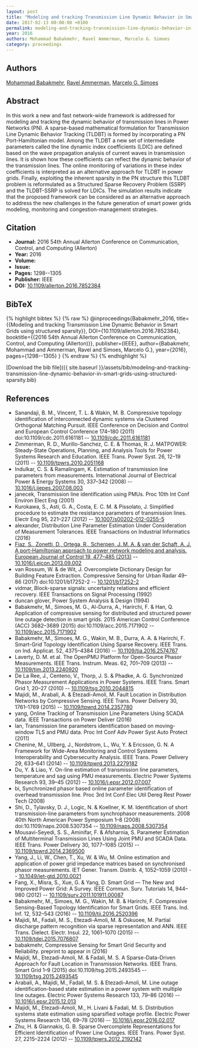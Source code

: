 ```yaml
---
layout: post
title: "Modeling and tracking Transmission Line Dynamic Behavior in Smart Grids using structured sparsity"
date: 2017-02-13 00:00:00 +0100
permalink: modeling-and-tracking-transmission-line-dynamic-behavior-in-smart-grids-using-structured-sparsity
year: 2016
authors: Mohammad Babakmehr, Ravel Ammerman, Marcelo G. Simoes
category: proceedings
---
```

 
## Authors
[Mohammad Babakmehr](authors/mohammad-babakmehr), [Ravel Ammerman](authors/ravel-ammerman), [Marcelo G. Simoes](authors/marcelo-g-simoes)
 
## Abstract
In this work a new and fast network-wide framework is addressed for modeling and tracking the dynamic behavior of transmission lines in Power Networks (PN). A sparse-based mathematical formulation for Transmission Line Dynamic Behavior Tracking (TLDBT) is formed by incorporating a PN Port-Hamiltonian model. Among the TLDBT a new set of intermediate parameters called the line dynamic index coefficients (LDIC) are defined based on the wave propagation analysis of current waves in transmission lines. It is shown how these coefficients can reflect the dynamic behavior of the transmission lines. The online monitoring of variations in these index coefficients is interpreted as an alternative approach for TLDBT in power grids. Finally, exploiting the inherent sparsity in the PN structure this TLDBT problem is reformulated as a Structured Sparse Recovery Problem (SSRP) and the TLDBT-SSRP is solved for LDICs. The simulation results indicate that the proposed framework can be considered as an alternative approach to address the new challenges in the future generation of smart power grids modeling, monitoring and congestion-management strategies.
 
## Citation
- **Journal:** 2016 54th Annual Allerton Conference on Communication, Control, and Computing (Allerton)
- **Year:** 2016
- **Volume:** 
- **Issue:** 
- **Pages:** 1298--1305
- **Publisher:** IEEE
- **DOI:** [10.1109/allerton.2016.7852384](https://doi.org/10.1109/allerton.2016.7852384)
 
## BibTeX
{% highlight bibtex %}
{% raw %}
@inproceedings{Babakmehr_2016,
  title={{Modeling and tracking Transmission Line Dynamic Behavior in Smart Grids using structured sparsity}},
  DOI={10.1109/allerton.2016.7852384},
  booktitle={{2016 54th Annual Allerton Conference on Communication, Control, and Computing (Allerton)}},
  publisher={IEEE},
  author={Babakmehr, Mohammad and Ammerman, Ravel and Simoes, Marcelo G.},
  year={2016},
  pages={1298--1305}
}
{% endraw %}
{% endhighlight %}
 
[Download the bib file]({{ site.baseurl }}/assets/bib/modeling-and-tracking-transmission-line-dynamic-behavior-in-smart-grids-using-structured-sparsity.bib)
 
## References
- Sanandaji, B. M., Vincent, T. L. & Wakin, M. B. Compressive topology identification of interconnected dynamic systems via Clustered Orthogonal Matching Pursuit. IEEE Conference on Decision and Control and European Control Conference 174–180 (2011) doi:10.1109/cdc.2011.6161181 -- [10.1109/cdc.2011.6161181](https://doi.org/10.1109/cdc.2011.6161181)
- Zimmerman, R. D., Murillo-Sanchez, C. E. & Thomas, R. J. MATPOWER: Steady-State Operations, Planning, and Analysis Tools for Power Systems Research and Education. IEEE Trans. Power Syst. 26, 12–19 (2011) -- [10.1109/tpwrs.2010.2051168](https://doi.org/10.1109/tpwrs.2010.2051168)
- Indulkar, C. S. & Ramalingam, K. Estimation of transmission line parameters from measurements. International Journal of Electrical Power &amp; Energy Systems 30, 337–342 (2008) -- [10.1016/j.ijepes.2007.08.003](https://doi.org/10.1016/j.ijepes.2007.08.003)
- janecek, Transmission line identification using PMUs. Proc 10th Int Conf Environ Elect Eng (2001)
- Kurokawa, S., Asti, G. A., Costa, E. C. M. & Pissolato, J. Simplified procedure to estimate the resistance parameters of transmission lines. Electr Eng 95, 221–227 (2012) -- [10.1007/s00202-012-0255-5](https://doi.org/10.1007/s00202-012-0255-5)
- alexander, Distribution Line Parameter Estimation Under Consideration of Measurement Tolerances. IEEE Transactions on Industrial Informatics (2016)
- [Fiaz, S., Zonetti, D., Ortega, R., Scherpen, J. M. A. & van der Schaft, A. J. A port-Hamiltonian approach to power network modeling and analysis. European Journal of Control 19, 477–485 (2013)](a-port-hamiltonian-approach-to-power-network-modeling-and-analysis) -- [10.1016/j.ejcon.2013.09.002](https://doi.org/10.1016/j.ejcon.2013.09.002)
- van Rossum, W. & de Wit, J. Overcomplete Dictionary Design for Building Feature Extraction. Compressive Sensing for Urban Radar 49–86 (2017) doi:10.1201/b17252-2 -- [10.1201/b17252-2](https://doi.org/10.1201/b17252-2)
- vidmar, Block-sparse signals: uncertainty relations and efficient recovery. IEEE Transactions on Signal Processing (1992)
- duncan glover, Power System Analysis & Design (1994)
- Babakmehr, M., Simoes, M. G., Al-Durra, A., Harirchi, F. & Han, Q. Application of compressive sensing for distributed and structured power line outage detection in smart grids. 2015 American Control Conference (ACC) 3682–3689 (2015) doi:10.1109/acc.2015.7171902 -- [10.1109/acc.2015.7171902](https://doi.org/10.1109/acc.2015.7171902)
- Babakmehr, M., Simoes, M. G., Wakin, M. B., Durra, A. A. & Harirchi, F. Smart-Grid Topology Identification Using Sparse Recovery. IEEE Trans. on Ind. Applicat. 52, 4375–4384 (2016) -- [10.1109/tia.2016.2574767](https://doi.org/10.1109/tia.2016.2574767)
- Laverty, D. M. et al. The OpenPMU Platform for Open-Source Phasor Measurements. IEEE Trans. Instrum. Meas. 62, 701–709 (2013) -- [10.1109/tim.2013.2240920](https://doi.org/10.1109/tim.2013.2240920)
- De La Ree, J., Centeno, V., Thorp, J. S. & Phadke, A. G. Synchronized Phasor Measurement Applications in Power Systems. IEEE Trans. Smart Grid 1, 20–27 (2010) -- [10.1109/tsg.2010.2044815](https://doi.org/10.1109/tsg.2010.2044815)
- Majidi, M., Arabali, A. & Etezadi-Amoli, M. Fault Location in Distribution Networks by Compressive Sensing. IEEE Trans. Power Delivery 30, 1761–1769 (2015) -- [10.1109/tpwrd.2014.2357780](https://doi.org/10.1109/tpwrd.2014.2357780)
- yang, Online Tracking of Transmission Line Parameters Using SCADA data. IEEE Transactions on Power Deliver (2016)
- lan, Transmission line parameters identification based on moving-window TLS and PMU data. Proc Int Conf Adv Power Syst Auto Protect (2011)
- Chenine, M., Ullberg, J., Nordstrom, L., Wu, Y. & Ericsson, G. N. A Framework for Wide-Area Monitoring and Control Systems Interoperability and Cybersecurity Analysis. IEEE Trans. Power Delivery 29, 633–641 (2014) -- [10.1109/tpwrd.2013.2279182](https://doi.org/10.1109/tpwrd.2013.2279182)
- Du, Y. & Liao, Y. On-line estimation of transmission line parameters, temperature and sag using PMU measurements. Electric Power Systems Research 93, 39–45 (2012) -- [10.1016/j.epsr.2012.07.007](https://doi.org/10.1016/j.epsr.2012.07.007)
- bi, Synchronized phasor based online parameter identification of overhead transmission line. Proc 3rd Int Conf Elec Util Dereg Rest Power Tech (2008)
- Shi, D., Tylavsky, D. J., Logic, N. & Koellner, K. M. Identification of short transmission-line parameters from synchrophasor measurements. 2008 40th North American Power Symposium 1–8 (2008) doi:10.1109/naps.2008.5307354 -- [10.1109/naps.2008.5307354](https://doi.org/10.1109/naps.2008.5307354)
- Mousavi-Seyedi, S. S., Aminifar, F. & Afsharnia, S. Parameter Estimation of Multiterminal Transmission Lines Using Joint PMU and SCADA Data. IEEE Trans. Power Delivery 30, 1077–1085 (2015) -- [10.1109/tpwrd.2014.2369500](https://doi.org/10.1109/tpwrd.2014.2369500)
- Yang, J., Li, W., Chen, T., Xu, W. & Wu, M. Online estimation and application of power grid impedance matrices based on synchronised phasor measurements. IET Gener. Transm. Distrib. 4, 1052–1059 (2010) -- [10.1049/iet-gtd.2010.0021](https://doi.org/10.1049/iet-gtd.2010.0021)
- Fang, X., Misra, S., Xue, G. & Yang, D. Smart Grid — The New and Improved Power Grid: A Survey. IEEE Commun. Surv. Tutorials 14, 944–980 (2012) -- [10.1109/surv.2011.101911.00087](https://doi.org/10.1109/surv.2011.101911.00087)
- Babakmehr, M., Simoes, M. G., Wakin, M. B. & Harirchi, F. Compressive Sensing-Based Topology Identification for Smart Grids. IEEE Trans. Ind. Inf. 12, 532–543 (2016) -- [10.1109/tii.2016.2520396](https://doi.org/10.1109/tii.2016.2520396)
- Majidi, M., Fadali, M. S., Etezadi-Amoli, M. & Oskuoee, M. Partial discharge pattern recognition via sparse representation and ANN. IEEE Trans. Dielect. Electr. Insul. 22, 1061–1070 (2015) -- [10.1109/tdei.2015.7076807](https://doi.org/10.1109/tdei.2015.7076807)
- babakmehr, Compressive Sensing for Smart Grid Security and Reliability. preprint to appear in (2016)
- Majidi, M., Etezadi-Amoli, M. & Fadali, M. S. A Sparse-Data-Driven Approach for Fault Location in Transmission Networks. IEEE Trans. Smart Grid 1–9 (2015) doi:10.1109/tsg.2015.2493545 -- [10.1109/tsg.2015.2493545](https://doi.org/10.1109/tsg.2015.2493545)
- Arabali, A., Majidi, M., Fadali, M. S. & Etezadi-Amoli, M. Line outage identification-based state estimation in a power system with multiple line outages. Electric Power Systems Research 133, 79–86 (2016) -- [10.1016/j.epsr.2015.12.013](https://doi.org/10.1016/j.epsr.2015.12.013)
- Majidi, M., Etezadi-Amoli, M., H. Livani & Fadali, M. S. Distribution systems state estimation using sparsified voltage profile. Electric Power Systems Research 136, 69–78 (2016) -- [10.1016/j.epsr.2016.02.017](https://doi.org/10.1016/j.epsr.2016.02.017)
- Zhu, H. & Giannakis, G. B. Sparse Overcomplete Representations for Efficient Identification of Power Line Outages. IEEE Trans. Power Syst. 27, 2215–2224 (2012) -- [10.1109/tpwrs.2012.2192142](https://doi.org/10.1109/tpwrs.2012.2192142)

